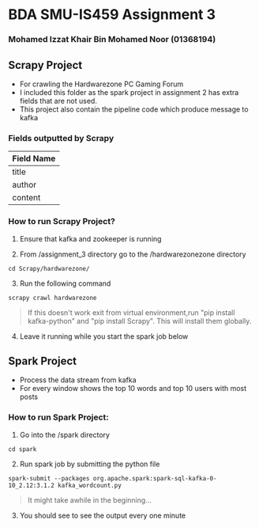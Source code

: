 # BDA SMU-IS459 Assignment 3

### Mohamed Izzat Khair Bin Mohamed Noor (01368194)



## Scrapy Project
- For crawling the Hardwarezone PC Gaming Forum
- I included this folder as the spark project in assignment 2 has extra fields that are not used.
- This project also contain the pipeline code which produce message to kafka

### Fields outputted by Scrapy

| Field Name             |
| ---------------------- |
| title                  |
| author                 |
| content                |

### How to run Scrapy Project?

1. Ensure that kafka and zookeeper is running 

2. From /assignment_3 directory go to the /hardwarezonezone directory
```
cd Scrapy/hardwarezone/
```

3. Run the following command
```
scrapy crawl hardwarezone
```
> If this doesn't work exit from virtual environment,run "pip install kafka-python" and "pip install Scrapy". This will install them globally.

4. Leave it running while you start the spark job below


## Spark Project

- Process the data stream from kafka
- For every window shows the top 10 words and top 10 users with most posts

### How to run Spark Project:

1. Go into the /spark directory
```
cd spark 
```

2. Run spark job by submitting the python file
```
spark-submit --packages org.apache.spark:spark-sql-kafka-0-10_2.12:3.1.2 kafka_wordcount.py
```
> It might take awhile in the beginning...

3. You should see to see the output every one minute
